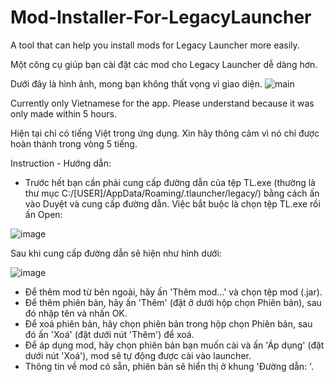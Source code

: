 # Mod-Installer-For-LegacyLauncher
A tool that can help you install mods for Legacy Launcher more easily.

Một công cụ giúp bạn cài đặt các mod cho Legacy Launcher dễ dàng hơn.

Dưới đây là hình ảnh, mong bạn không thất vọng vì giao diện.
![main](https://github.com/thiendev27/Mod-Installer-For-LegacyLauncher/assets/111259837/a2a8e9f0-f8e4-4cc2-89f4-fd7f59074a9c) 

Currently only Vietnamese for the app. Please understand because it was only made within 5 hours.

Hiện tại chỉ có tiếng Việt trong ứng dụng. Xin hãy thông cảm vì nó chỉ được hoàn thành trong vòng 5 tiếng.

Instruction - Hướng dẫn:
* Trước hết bạn cần phải cung cấp đường dẫn của tệp TL.exe (thường là thư mục C:/[USER]/AppData/Roaming/.tlauncher/legacy/) bằng cách ấn vào Duyệt và cung cấp đường dẫn. Việc bắt buộc là chọn tệp TL.exe rồi ấn Open:

![image](https://github.com/thiendev27/Mod-Installer-For-LegacyLauncher/assets/111259837/2f7e6a0b-76d5-490e-8a2c-e76c041679a5)

Sau khi cung cấp đường dẫn sẽ hiện như hình dưới:

![image](https://github.com/thiendev27/Mod-Installer-For-LegacyLauncher/assets/111259837/616e21a0-efd3-45af-9324-9dfe8cc66570)

* Để thêm mod từ bên ngoài, hãy ấn 'Thêm mod...' và chọn tệp mod (.jar).
* Để thêm phiên bản, hãy ấn 'Thêm' (đặt ở dưới hộp chọn Phiên bản), sau đó nhập tên và nhấn OK.
* Để xoá phiên bản, hãy chọn phiên bản trong hộp chọn Phiên bản, sau đó ấn 'Xoá' (đặt dưới nút 'Thêm') để xoá.
* Để áp dụng mod, hãy chọn phiên bản bạn muốn cài và ấn 'Áp dụng' (đặt dưới nút 'Xoá'), mod sẽ tự động được cài vào launcher.
* Thông tin về mod có sẵn, phiên bản sẽ hiển thị ở khung 'Đường dẫn: '.
